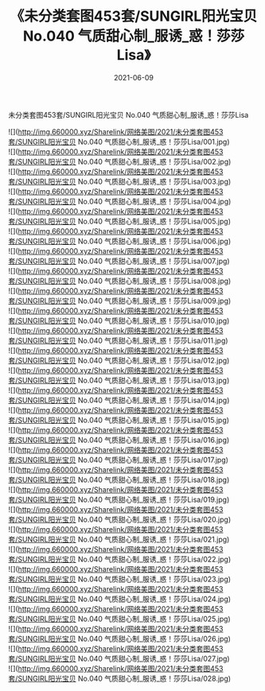 ﻿---
layout: post
title:  《未分类套图453套/SUNGIRL阳光宝贝 No.040 气质甜心制_服诱_惑！莎莎Lisa》
date:   2021-06-09
img: http://img.660000.xyz/Sharelink/网络美图/2021/未分类套图453套/SUNGIRL阳光宝贝 No.040 气质甜心制_服诱_惑！莎莎Lisa/000.jpg
categories: [美女, 清纯, 唯美]
---

未分类套图453套/SUNGIRL阳光宝贝 No.040 气质甜心制_服诱_惑！莎莎Lisa

 ![](http://img.660000.xyz/Sharelink/网络美图/2021/未分类套图453套/SUNGIRL阳光宝贝 No.040 气质甜心制_服诱_惑！莎莎Lisa/001.jpg) <br>![](http://img.660000.xyz/Sharelink/网络美图/2021/未分类套图453套/SUNGIRL阳光宝贝 No.040 气质甜心制_服诱_惑！莎莎Lisa/002.jpg) <br>![](http://img.660000.xyz/Sharelink/网络美图/2021/未分类套图453套/SUNGIRL阳光宝贝 No.040 气质甜心制_服诱_惑！莎莎Lisa/003.jpg) <br>![](http://img.660000.xyz/Sharelink/网络美图/2021/未分类套图453套/SUNGIRL阳光宝贝 No.040 气质甜心制_服诱_惑！莎莎Lisa/004.jpg) <br>![](http://img.660000.xyz/Sharelink/网络美图/2021/未分类套图453套/SUNGIRL阳光宝贝 No.040 气质甜心制_服诱_惑！莎莎Lisa/005.jpg) <br>![](http://img.660000.xyz/Sharelink/网络美图/2021/未分类套图453套/SUNGIRL阳光宝贝 No.040 气质甜心制_服诱_惑！莎莎Lisa/006.jpg) <br>![](http://img.660000.xyz/Sharelink/网络美图/2021/未分类套图453套/SUNGIRL阳光宝贝 No.040 气质甜心制_服诱_惑！莎莎Lisa/007.jpg) <br>![](http://img.660000.xyz/Sharelink/网络美图/2021/未分类套图453套/SUNGIRL阳光宝贝 No.040 气质甜心制_服诱_惑！莎莎Lisa/008.jpg) <br>![](http://img.660000.xyz/Sharelink/网络美图/2021/未分类套图453套/SUNGIRL阳光宝贝 No.040 气质甜心制_服诱_惑！莎莎Lisa/009.jpg) <br>![](http://img.660000.xyz/Sharelink/网络美图/2021/未分类套图453套/SUNGIRL阳光宝贝 No.040 气质甜心制_服诱_惑！莎莎Lisa/010.jpg) <br>![](http://img.660000.xyz/Sharelink/网络美图/2021/未分类套图453套/SUNGIRL阳光宝贝 No.040 气质甜心制_服诱_惑！莎莎Lisa/011.jpg) <br>![](http://img.660000.xyz/Sharelink/网络美图/2021/未分类套图453套/SUNGIRL阳光宝贝 No.040 气质甜心制_服诱_惑！莎莎Lisa/012.jpg) <br>![](http://img.660000.xyz/Sharelink/网络美图/2021/未分类套图453套/SUNGIRL阳光宝贝 No.040 气质甜心制_服诱_惑！莎莎Lisa/013.jpg) <br>![](http://img.660000.xyz/Sharelink/网络美图/2021/未分类套图453套/SUNGIRL阳光宝贝 No.040 气质甜心制_服诱_惑！莎莎Lisa/014.jpg) <br>![](http://img.660000.xyz/Sharelink/网络美图/2021/未分类套图453套/SUNGIRL阳光宝贝 No.040 气质甜心制_服诱_惑！莎莎Lisa/015.jpg) <br>![](http://img.660000.xyz/Sharelink/网络美图/2021/未分类套图453套/SUNGIRL阳光宝贝 No.040 气质甜心制_服诱_惑！莎莎Lisa/016.jpg) <br>![](http://img.660000.xyz/Sharelink/网络美图/2021/未分类套图453套/SUNGIRL阳光宝贝 No.040 气质甜心制_服诱_惑！莎莎Lisa/017.jpg) <br>![](http://img.660000.xyz/Sharelink/网络美图/2021/未分类套图453套/SUNGIRL阳光宝贝 No.040 气质甜心制_服诱_惑！莎莎Lisa/018.jpg) <br>![](http://img.660000.xyz/Sharelink/网络美图/2021/未分类套图453套/SUNGIRL阳光宝贝 No.040 气质甜心制_服诱_惑！莎莎Lisa/019.jpg) <br>![](http://img.660000.xyz/Sharelink/网络美图/2021/未分类套图453套/SUNGIRL阳光宝贝 No.040 气质甜心制_服诱_惑！莎莎Lisa/020.jpg) <br>![](http://img.660000.xyz/Sharelink/网络美图/2021/未分类套图453套/SUNGIRL阳光宝贝 No.040 气质甜心制_服诱_惑！莎莎Lisa/021.jpg) <br>![](http://img.660000.xyz/Sharelink/网络美图/2021/未分类套图453套/SUNGIRL阳光宝贝 No.040 气质甜心制_服诱_惑！莎莎Lisa/022.jpg) <br>![](http://img.660000.xyz/Sharelink/网络美图/2021/未分类套图453套/SUNGIRL阳光宝贝 No.040 气质甜心制_服诱_惑！莎莎Lisa/023.jpg) <br>![](http://img.660000.xyz/Sharelink/网络美图/2021/未分类套图453套/SUNGIRL阳光宝贝 No.040 气质甜心制_服诱_惑！莎莎Lisa/024.jpg) <br>![](http://img.660000.xyz/Sharelink/网络美图/2021/未分类套图453套/SUNGIRL阳光宝贝 No.040 气质甜心制_服诱_惑！莎莎Lisa/025.jpg) <br>![](http://img.660000.xyz/Sharelink/网络美图/2021/未分类套图453套/SUNGIRL阳光宝贝 No.040 气质甜心制_服诱_惑！莎莎Lisa/026.jpg) <br>![](http://img.660000.xyz/Sharelink/网络美图/2021/未分类套图453套/SUNGIRL阳光宝贝 No.040 气质甜心制_服诱_惑！莎莎Lisa/027.jpg) <br>![](http://img.660000.xyz/Sharelink/网络美图/2021/未分类套图453套/SUNGIRL阳光宝贝 No.040 气质甜心制_服诱_惑！莎莎Lisa/028.jpg) <br>